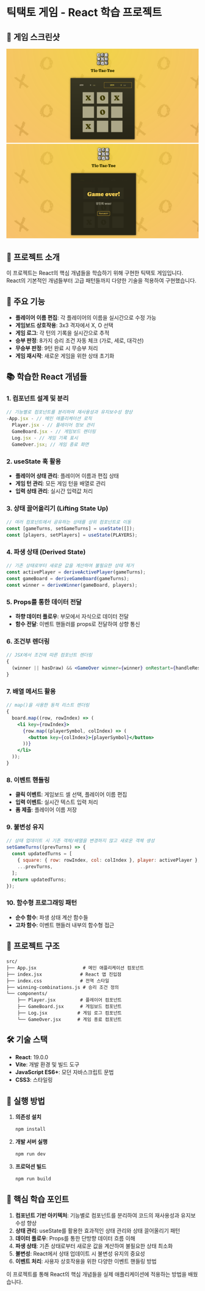 # 틱택토 게임 - React 학습 프로젝트

## 📸 게임 스크린샷

![틱택토 게임 화면 1](./public/tic-tac-toe-1.png)
![틱택토 게임 화면 2](./public/tic-tac-toe-2.png)

## 📖 프로젝트 소개

이 프로젝트는 React의 핵심 개념들을 학습하기 위해 구현한 틱택토 게임입니다. React의 기본적인 개념들부터 고급 패턴들까지 다양한 기술을 적용하여 구현했습니다.

## 🚀 주요 기능

- **플레이어 이름 편집**: 각 플레이어의 이름을 실시간으로 수정 가능
- **게임보드 상호작용**: 3x3 격자에서 X, O 선택
- **게임 로그**: 각 턴의 기록을 실시간으로 추적
- **승부 판정**: 8가지 승리 조건 자동 체크 (가로, 세로, 대각선)
- **무승부 판정**: 9턴 완료 시 무승부 처리
- **게임 재시작**: 새로운 게임을 위한 상태 초기화

## 📚 학습한 React 개념들

### 1. **컴포넌트 설계 및 분리**

```jsx
// 기능별로 컴포넌트를 분리하여 재사용성과 유지보수성 향상
-App.jsx - // 메인 애플리케이션 로직
  Player.jsx - // 플레이어 정보 관리
  GameBoard.jsx - // 게임보드 렌더링
  Log.jsx - // 게임 기록 표시
  GameOver.jsx; // 게임 종료 화면
```

### 2. **useState 훅 활용**

- **플레이어 상태 관리**: 플레이어 이름과 편집 상태
- **게임 턴 관리**: 모든 게임 턴을 배열로 관리
- **입력 상태 관리**: 실시간 입력값 처리

### 3. **상태 끌어올리기 (Lifting State Up)**

```jsx
// 여러 컴포넌트에서 공유하는 상태를 상위 컴포넌트로 이동
const [gameTurns, setGameTurns] = useState([]);
const [players, setPlayers] = useState(PLAYERS);
```

### 4. **파생 상태 (Derived State)**

```jsx
// 기존 상태로부터 새로운 값을 계산하여 불필요한 상태 제거
const activePlayer = deriveActivePlayer(gameTurns);
const gameBoard = deriveGameBoard(gameTurns);
const winner = deriveWinner(gameBoard, players);
```

### 5. **Props를 통한 데이터 전달**

- **하향 데이터 플로우**: 부모에서 자식으로 데이터 전달
- **함수 전달**: 이벤트 핸들러를 props로 전달하여 상향 통신

### 6. **조건부 렌더링**

```jsx
// JSX에서 조건에 따른 컴포넌트 렌더링
{
  (winner || hasDraw) && <GameOver winner={winner} onRestart={handleRestart} />;
}
```

### 7. **배열 메서드 활용**

```jsx
// map()을 사용한 동적 리스트 렌더링
{
  board.map((row, rowIndex) => (
    <li key={rowIndex}>
      {row.map((playerSymbol, colIndex) => (
        <button key={colIndex}>{playerSymbol}</button>
      ))}
    </li>
  ));
}
```

### 8. **이벤트 핸들링**

- **클릭 이벤트**: 게임보드 셀 선택, 플레이어 이름 편집
- **입력 이벤트**: 실시간 텍스트 입력 처리
- **폼 제출**: 플레이어 이름 저장

### 9. **불변성 유지**

```jsx
// 상태 업데이트 시 기존 객체/배열을 변경하지 않고 새로운 객체 생성
setGameTurns((prevTurns) => {
  const updatedTurns = [
    { square: { row: rowIndex, col: colIndex }, player: activePlayer },
    ...prevTurns,
  ];
  return updatedTurns;
});
```

### 10. **함수형 프로그래밍 패턴**

- **순수 함수**: 파생 상태 계산 함수들
- **고차 함수**: 이벤트 핸들러 내부의 함수형 접근

## 📁 프로젝트 구조

```
src/
├── App.jsx                 # 메인 애플리케이션 컴포넌트
├── index.jsx              # React 앱 진입점
├── index.css              # 전역 스타일
├── winning-combinations.js # 승리 조건 정의
└── components/
    ├── Player.jsx         # 플레이어 컴포넌트
    ├── GameBoard.jsx      # 게임보드 컴포넌트
    ├── Log.jsx           # 게임 로그 컴포넌트
    └── GameOver.jsx      # 게임 종료 컴포넌트
```

## 🛠 기술 스택

- **React**: 19.0.0
- **Vite**: 개발 환경 및 빌드 도구
- **JavaScript ES6+**: 모던 자바스크립트 문법
- **CSS3**: 스타일링

## 🎯 실행 방법

1. **의존성 설치**

   ```bash
   npm install
   ```

2. **개발 서버 실행**

   ```bash
   npm run dev
   ```

3. **프로덕션 빌드**
   ```bash
   npm run build
   ```

## 🧠 핵심 학습 포인트

1. **컴포넌트 기반 아키텍처**: 기능별로 컴포넌트를 분리하여 코드의 재사용성과 유지보수성 향상
2. **상태 관리**: useState를 활용한 효과적인 상태 관리와 상태 끌어올리기 패턴
3. **데이터 플로우**: Props를 통한 단방향 데이터 흐름 이해
4. **파생 상태**: 기존 상태로부터 새로운 값을 계산하여 불필요한 상태 최소화
5. **불변성**: React에서 상태 업데이트 시 불변성 유지의 중요성
6. **이벤트 처리**: 사용자 상호작용을 위한 다양한 이벤트 핸들링 방법

이 프로젝트를 통해 React의 핵심 개념들을 실제 애플리케이션에 적용하는 방법을 배웠습니다.
